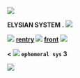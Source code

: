 ![](https://cdn.discordapp.com/attachments/969695120641376288/1086899233623380028/blur_edges2.png)

**ELYSIAN SYSTEM .** ![](https://pixelbank.neocities.org/decome/bears/5f01644f.gif)

![](https://pixelbank.neocities.org/decome/plants/5a74912d.gif) **[rentry](https://rentry.co/ely-sys) ![](https://pixelbank.neocities.org/decome/swirlys/f4024e62.gif) [front](https://front.plural.codes/meyer)** ![](https://pixelbank.neocities.org/decome/plants/878b6d1a.gif)

**< ![](https://pixelbank.neocities.org/decome/birds/c195c5e6.gif) `ephemeral sys` 3**

![](https://yokai.crd.co/assets/images/image51.gif?v=b4df531c)
